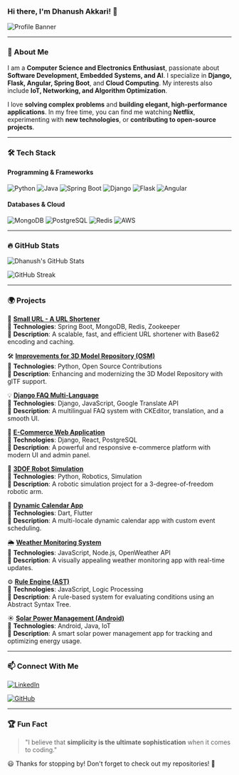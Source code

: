 ### Hi there, I'm **Dhanush Akkari**! 👋

![Profile Banner](https://source.unsplash.com/1600x400/?technology,abstract)

---

### 🚀 About Me

I am a **Computer Science and Electronics Enthusiast**, passionate about **Software Development, Embedded Systems, and AI**. I specialize in **Django, Flask, Angular, Spring Boot**, and **Cloud Computing**. My interests also include **IoT, Networking, and Algorithm Optimization**.

I love **solving complex problems** and **building elegant, high-performance applications**. In my free time, you can find me watching **Netflix**, experimenting with **new technologies**, or **contributing to open-source projects**.

---

### 🛠 Tech Stack

#### **Programming & Frameworks**
![Python](https://img.shields.io/badge/Python-3776AB?style=for-the-badge&logo=python&logoColor=white)
![Java](https://img.shields.io/badge/Java-007396?style=for-the-badge&logo=java&logoColor=white)
![Spring Boot](https://img.shields.io/badge/Spring_Boot-6DB33F?style=for-the-badge&logo=springboot&logoColor=white)
![Django](https://img.shields.io/badge/Django-092E20?style=for-the-badge&logo=django&logoColor=white)
![Flask](https://img.shields.io/badge/Flask-000000?style=for-the-badge&logo=flask&logoColor=white)
![Angular](https://img.shields.io/badge/Angular-DD0031?style=for-the-badge&logo=angular&logoColor=white)

#### **Databases & Cloud**
![MongoDB](https://img.shields.io/badge/MongoDB-47A248?style=for-the-badge&logo=mongodb&logoColor=white)
![PostgreSQL](https://img.shields.io/badge/PostgreSQL-336791?style=for-the-badge&logo=postgresql&logoColor=white)
![Redis](https://img.shields.io/badge/Redis-DC382D?style=for-the-badge&logo=redis&logoColor=white)
![AWS](https://img.shields.io/badge/AWS-232F3E?style=for-the-badge&logo=amazonaws&logoColor=white)

---

### 🔥 GitHub Stats

![Dhanush's GitHub Stats](https://github-readme-stats.vercel.app/api?username=dhanushakkari&show_icons=true&theme=radical)

![GitHub Streak](https://streak-stats.demolab.com?user=dhanushakkari&theme=radical)

---

### 🌍 Projects

🚀 **[Small URL - A URL Shortener](https://github.com/dhanushakkari/smallurl-spring)**  
🔗 **Technologies**: Spring Boot, MongoDB, Redis, Zookeeper  
📌 **Description**: A scalable, fast, and efficient URL shortener with Base62 encoding and caching.

🛠 **[Improvements for 3D Model Repository (OSM)](https://github.com/dhanushakkari/improvements-3dmr-osm)**  
🔗 **Technologies**: Python, Open Source Contributions  
📌 **Description**: Enhancing and modernizing the 3D Model Repository with glTF support.

💡 **[Django FAQ Multi-Language](https://github.com/dhanushakkari/django-faq-multi-lang)**  
🔗 **Technologies**: Django, JavaScript, Google Translate API  
📌 **Description**: A multilingual FAQ system with CKEditor, translation, and a smooth UI.

🛒 **[E-Commerce Web Application](https://github.com/dhanushakkari/e-commerce-webapp)**  
🔗 **Technologies**: Django, React, PostgreSQL  
📌 **Description**: A powerful and responsive e-commerce platform with modern UI and admin panel.

🤖 **[3DOF Robot Simulation](https://github.com/dhanushakkari/3Dof-Robot-in-ROS)**  
🔗 **Technologies**: Python, Robotics, Simulation  
📌 **Description**: A robotic simulation project for a 3-degree-of-freedom robotic arm.

📆 **[Dynamic Calendar App](https://github.com/dhanushakkari/locale-Dynamic-CalendarApp)**  
🔗 **Technologies**: Dart, Flutter  
📌 **Description**: A multi-locale dynamic calendar app with custom event scheduling.

🌦 **[Weather Monitoring System](https://github.com/dhanushakkari/weather-monitoring-system)**  
🔗 **Technologies**: JavaScript, Node.js, OpenWeather API  
📌 **Description**: A visually appealing weather monitoring app with real-time updates.

⚙️ **[Rule Engine (AST)](https://github.com/dhanushakkari/rule-engine-AST)**  
🔗 **Technologies**: JavaScript, Logic Processing  
📌 **Description**: A rule-based system for evaluating conditions using an Abstract Syntax Tree.

☀️ **[Solar Power Management (Android)](https://github.com/dhanushakkari/solar-power-management-andoid)**  
🔗 **Technologies**: Android, Java, IoT  
📌 **Description**: A smart solar power management app for tracking and optimizing energy usage.

---

### 📫 Connect With Me

[![LinkedIn](https://img.shields.io/badge/LinkedIn-Dhanush_Akkari-blue?style=for-the-badge&logo=linkedin)](https://www.linkedin.com/in/dhanushakkari)

[![GitHub](https://img.shields.io/badge/GitHub-Dhanush_Akkari-black?style=for-the-badge&logo=github)](https://github.com/dhanushakkari)

---

### 🏆 Fun Fact

> "I believe that **simplicity is the ultimate sophistication** when it comes to coding."

😃 Thanks for stopping by! Don't forget to check out my repositories! 🚀
